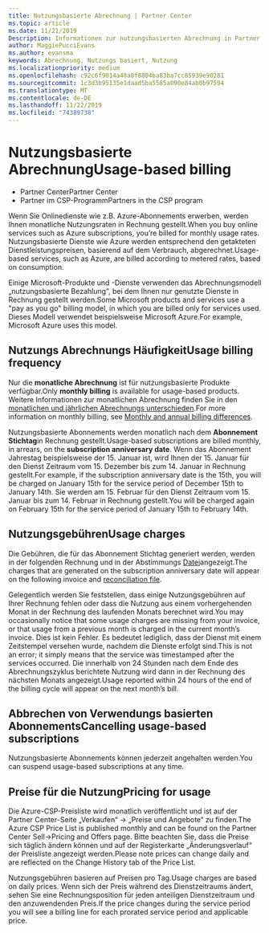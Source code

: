 ```yaml
---
title: Nutzungsbasierte Abrechnung | Partner Center
ms.topic: article
ms.date: 11/21/2019
Description: Informationen zur nutzungsbasierten Abrechnung in Partner Center, bei denen Ihnen monatliche Nutzungsgebühren in Rechnung gestellt werden.
author: MaggiePucciEvans
ms.author: evansma
keywords: Abrechnung, Nutzungs basiert, Nutzung
ms.localizationpriority: medium
ms.openlocfilehash: c92c6f9014a40a0f8804ba83ba7cc85939e90281
ms.sourcegitcommit: 1c3d3b95135e1daad5ba5585a090e84ab0b97594
ms.translationtype: MT
ms.contentlocale: de-DE
ms.lasthandoff: 11/22/2019
ms.locfileid: "74389738"
---
```

# <a name="usage-based-billing"></a><span data-ttu-id="4dc54-104">Nutzungsbasierte Abrechnung</span><span class="sxs-lookup"><span data-stu-id="4dc54-104">Usage-based billing</span></span>

- <span data-ttu-id="4dc54-105">Partner Center</span><span class="sxs-lookup"><span data-stu-id="4dc54-105">Partner Center</span></span>
- <span data-ttu-id="4dc54-106">Partner im CSP-Programm</span><span class="sxs-lookup"><span data-stu-id="4dc54-106">Partners in the CSP program</span></span>

<span data-ttu-id="4dc54-107">Wenn Sie Onlinedienste wie z.B. Azure-Abonnements erwerben, werden Ihnen monatliche Nutzungsraten in Rechnung gestellt.</span><span class="sxs-lookup"><span data-stu-id="4dc54-107">When you buy online services such as Azure subscriptions, you’re billed for monthly usage rates.</span></span> <span data-ttu-id="4dc54-108">Nutzungsbasierte Dienste wie Azure werden entsprechend den getakteten Dienstleistungspreisen, basierend auf dem Verbrauch, abgerechnet.</span><span class="sxs-lookup"><span data-stu-id="4dc54-108">Usage-based services, such as Azure, are billed according to metered rates, based on consumption.</span></span>

<span data-ttu-id="4dc54-109">Einige Microsoft-Produkte und -Dienste verwenden das Abrechnungsmodell „nutzungsbasierte Bezahlung“, bei dem Ihnen nur genutzte Dienste in Rechnung gestellt werden.</span><span class="sxs-lookup"><span data-stu-id="4dc54-109">Some Microsoft products and services use a "pay as you go" billing model, in which you are billed only for services used.</span></span> <span data-ttu-id="4dc54-110">Dieses Modell verwendet beispielsweise Microsoft Azure.</span><span class="sxs-lookup"><span data-stu-id="4dc54-110">For example, Microsoft Azure uses this model.</span></span> 

## <a name="usage-billing-frequency"></a><span data-ttu-id="4dc54-111">Nutzungs Abrechnungs Häufigkeit</span><span class="sxs-lookup"><span data-stu-id="4dc54-111">Usage billing frequency</span></span>

<span data-ttu-id="4dc54-112">Nur die **monatliche Abrechnung** ist für nutzungsbasierte Produkte verfügbar.</span><span class="sxs-lookup"><span data-stu-id="4dc54-112">Only **monthly billing** is available for usage-based products.</span></span> <span data-ttu-id="4dc54-113">Weitere Informationen zur monatlichen Abrechnung finden Sie in den [monatlichen und jährlichen Abrechnungs unterschieden](billing-annual-monthly.md).</span><span class="sxs-lookup"><span data-stu-id="4dc54-113">For more information on monthly billing, see [Monthly and annual billing differences](billing-annual-monthly.md).</span></span>

<span data-ttu-id="4dc54-114">Nutzungsbasierte Abonnements werden monatlich nach dem **Abonnement Stichtag**in Rechnung gestellt.</span><span class="sxs-lookup"><span data-stu-id="4dc54-114">Usage-based subscriptions are billed monthly, in arrears, on the **subscription anniversary date**.</span></span> <span data-ttu-id="4dc54-115">Wenn das Abonnement Jahrestag beispielsweise der 15. Januar ist, wird Ihnen der 15. Januar für den Dienst Zeitraum vom 15. Dezember bis zum 14. Januar in Rechnung gestellt.</span><span class="sxs-lookup"><span data-stu-id="4dc54-115">For example, if the subscription anniversary date is the 15th, you will be charged on January 15th for the service period of December 15th to January 14th.</span></span> <span data-ttu-id="4dc54-116">Sie werden am 15. Februar für den Dienst Zeitraum vom 15. Januar bis zum 14. Februar in Rechnung gestellt.</span><span class="sxs-lookup"><span data-stu-id="4dc54-116">You will be charged again on February 15th for the service period of January 15th to February 14th.</span></span> 

## <a name="usage-charges"></a><span data-ttu-id="4dc54-117">Nutzungsgebühren</span><span class="sxs-lookup"><span data-stu-id="4dc54-117">Usage charges</span></span>

<span data-ttu-id="4dc54-118">Die Gebühren, die für das Abonnement Stichtag generiert werden, werden in der folgenden Rechnung und in der Abstimmungs [Datei](usage-based-recon-files.md)angezeigt.</span><span class="sxs-lookup"><span data-stu-id="4dc54-118">The charges that are generated on the subscription anniversary date will appear on the following invoice and [reconciliation file](usage-based-recon-files.md).</span></span>

<span data-ttu-id="4dc54-119">Gelegentlich werden Sie feststellen, dass einige Nutzungsgebühren auf Ihrer Rechnung fehlen oder dass die Nutzung aus einem vorhergehenden Monat in der Rechnung des laufenden Monats berechnet wird.</span><span class="sxs-lookup"><span data-stu-id="4dc54-119">You may occasionally notice that some usage charges are missing from your invoice, or that usage from a previous month is charged in the current month’s invoice.</span></span> <span data-ttu-id="4dc54-120">Dies ist kein Fehler. Es bedeutet lediglich, dass der Dienst mit einem Zeitstempel versehen wurde, nachdem die Dienste erfolgt sind.</span><span class="sxs-lookup"><span data-stu-id="4dc54-120">This is not an error; it simply means that the service was timestamped after the services occurred.</span></span> <span data-ttu-id="4dc54-121">Die innerhalb von 24 Stunden nach dem Ende des Abrechnungszyklus berichtete Nutzung wird dann in der Rechnung des nächsten Monats angezeigt.</span><span class="sxs-lookup"><span data-stu-id="4dc54-121">Usage reported within 24 hours of the end of the billing cycle will appear on the next month’s bill.</span></span>

## <a name="cancelling-usage-based-subscriptions"></a><span data-ttu-id="4dc54-122">Abbrechen von Verwendungs basierten Abonnements</span><span class="sxs-lookup"><span data-stu-id="4dc54-122">Cancelling usage-based subscriptions</span></span>

<span data-ttu-id="4dc54-123">Nutzungsbasierte Abonnements können jederzeit angehalten werden.</span><span class="sxs-lookup"><span data-stu-id="4dc54-123">You can suspend usage-based subscriptions at any time.</span></span>

## <a name="pricing-for-usage"></a><span data-ttu-id="4dc54-124">Preise für die Nutzung</span><span class="sxs-lookup"><span data-stu-id="4dc54-124">Pricing for usage</span></span>

<span data-ttu-id="4dc54-125">Die Azure-CSP-Preisliste wird monatlich veröffentlicht und ist auf der Partner Center-Seite „Verkaufen“ -> „Preise und Angebote“ zu finden.</span><span class="sxs-lookup"><span data-stu-id="4dc54-125">The Azure CSP Price List is published monthly and can be found on the Partner Center Sell->Pricing and Offers page.</span></span> <span data-ttu-id="4dc54-126">Bitte beachten Sie, dass die Preise sich täglich ändern können und auf der Registerkarte „Änderungsverlauf“ der Preisliste angezeigt werden.</span><span class="sxs-lookup"><span data-stu-id="4dc54-126">Please note prices can change daily and are reflected on the Change History tab of the Price List.</span></span>

<span data-ttu-id="4dc54-127">Nutzungsgebühren basieren auf Preisen pro Tag.</span><span class="sxs-lookup"><span data-stu-id="4dc54-127">Usage charges are based on daily prices.</span></span> <span data-ttu-id="4dc54-128">Wenn sich der Preis während des Dienstzeitraums ändert, sehen Sie eine Rechnungsposition für jeden anteiligen Dienstzeitraum und den anzuwendenden Preis.</span><span class="sxs-lookup"><span data-stu-id="4dc54-128">If the price changes during the service period you will see a billing line for each prorated service period and applicable price.</span></span>
